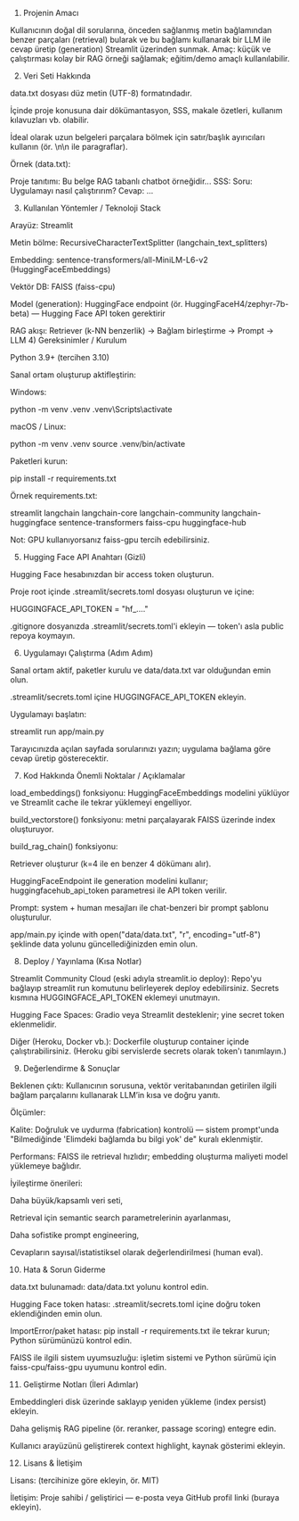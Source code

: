 1) Projenin Amacı

Kullanıcının doğal dil sorularına, önceden sağlanmış metin bağlamından benzer parçaları (retrieval) bularak ve bu bağlamı kullanarak bir LLM ile cevap üretip (generation) Streamlit üzerinden sunmak. Amaç: küçük ve çalıştırması kolay bir RAG örneği sağlamak; eğitim/demo amaçlı kullanılabilir.

2) Veri Seti Hakkında

data.txt dosyası düz metin (UTF-8) formatındadır.

İçinde proje konusuna dair dökümantasyon, SSS, makale özetleri, kullanım kılavuzları vb. olabilir.

İdeal olarak uzun belgeleri parçalara bölmek için satır/başlık ayırıcıları kullanın (ör. \n\n ile paragraflar).

Örnek (data.txt):

Proje tanıtımı: Bu belge RAG tabanlı chatbot örneğidir...
SSS:
Soru: Uygulamayı nasıl çalıştırırım?
Cevap: ...


3) Kullanılan Yöntemler / Teknoloji Stack

Arayüz: Streamlit

Metin bölme: RecursiveCharacterTextSplitter (langchain_text_splitters)

Embedding: sentence-transformers/all-MiniLM-L6-v2 (HuggingFaceEmbeddings)

Vektör DB: FAISS (faiss-cpu)

Model (generation): HuggingFace endpoint (ör. HuggingFaceH4/zephyr-7b-beta) — Hugging Face API token gerektirir

RAG akışı: Retriever (k-NN benzerlik) → Bağlam birleştirme → Prompt → LLM
4) Gereksinimler / Kurulum

Python 3.9+ (tercihen 3.10)

Sanal ortam oluşturup aktifleştirin:

Windows:

python -m venv .venv
.venv\Scripts\activate


macOS / Linux:

python -m venv .venv
source .venv/bin/activate


Paketleri kurun:

pip install -r requirements.txt


Örnek requirements.txt:

streamlit
langchain
langchain-core
langchain-community
langchain-huggingface
sentence-transformers
faiss-cpu
huggingface-hub


Not: GPU kullanıyorsanız faiss-gpu tercih edebilirsiniz.

5) Hugging Face API Anahtarı (Gizli)

Hugging Face hesabınızdan bir access token oluşturun.

Proje root içinde .streamlit/secrets.toml dosyası oluşturun ve içine:

HUGGINGFACE_API_TOKEN = "hf_...."


.gitignore dosyanızda .streamlit/secrets.toml'i ekleyin — token'ı asla public repoya koymayın.

6) Uygulamayı Çalıştırma (Adım Adım)

Sanal ortam aktif, paketler kurulu ve data/data.txt var olduğundan emin olun.

.streamlit/secrets.toml içine HUGGINGFACE_API_TOKEN ekleyin.

Uygulamayı başlatın:

streamlit run app/main.py


Tarayıcınızda açılan sayfada sorularınızı yazın; uygulama bağlama göre cevap üretip gösterecektir.

7) Kod Hakkında Önemli Noktalar / Açıklamalar

load_embeddings() fonksiyonu: HuggingFaceEmbeddings modelini yüklüyor ve Streamlit cache ile tekrar yüklemeyi engelliyor.

build_vectorstore() fonksiyonu: metni parçalayarak FAISS üzerinde index oluşturuyor.

build_rag_chain() fonksiyonu:

Retriever oluşturur (k=4 ile en benzer 4 dökümanı alır).

HuggingFaceEndpoint ile generation modelini kullanır; huggingfacehub_api_token parametresi ile API token verilir.

Prompt: system + human mesajları ile chat-benzeri bir prompt şablonu oluşturulur.

app/main.py içinde with open("data/data.txt", "r", encoding="utf-8") şeklinde data yolunu güncellediğinizden emin olun.

8) Deploy / Yayınlama (Kısa Notlar)

Streamlit Community Cloud (eski adıyla streamlit.io deploy): Repo'yu bağlayıp streamlit run komutunu belirleyerek deploy edebilirsiniz. Secrets kısmına HUGGINGFACE_API_TOKEN eklemeyi unutmayın.

Hugging Face Spaces: Gradio veya Streamlit desteklenir; yine secret token eklenmelidir.

Diğer (Heroku, Docker vb.): Dockerfile oluşturup container içinde çalıştırabilirsiniz. (Heroku gibi servislerde secrets olarak token'ı tanımlayın.)

9) Değerlendirme & Sonuçlar

Beklenen çıktı: Kullanıcının sorusuna, vektör veritabanından getirilen ilgili bağlam parçalarını kullanarak LLM’in kısa ve doğru yanıtı.

Ölçümler:

Kalite: Doğruluk ve uydurma (fabrication) kontrolü — sistem prompt'unda "Bilmediğinde 'Elimdeki bağlamda bu bilgi yok' de" kuralı eklenmiştir.

Performans: FAISS ile retrieval hızlıdır; embedding oluşturma maliyeti model yüklemeye bağlıdır.

İyileştirme önerileri:

Daha büyük/kapsamlı veri seti,

Retrieval için semantic search parametrelerinin ayarlanması,

Daha sofistike prompt engineering,

Cevapların sayısal/istatistiksel olarak değerlendirilmesi (human eval).

10) Hata & Sorun Giderme

data.txt bulunamadı: data/data.txt yolunu kontrol edin.

Hugging Face token hatası: .streamlit/secrets.toml içine doğru token eklendiğinden emin olun.

ImportError/paket hatası: pip install -r requirements.txt ile tekrar kurun; Python sürümünüzü kontrol edin.

FAISS ile ilgili sistem uyumsuzluğu: işletim sistemi ve Python sürümü için faiss-cpu/faiss-gpu uyumunu kontrol edin.

11) Geliştirme Notları (İleri Adımlar)

Embeddingleri disk üzerinde saklayıp yeniden yükleme (index persist) ekleyin.

Daha gelişmiş RAG pipeline (ör. reranker, passage scoring) entegre edin.

Kullanıcı arayüzünü geliştirerek context highlight, kaynak gösterimi ekleyin.

12) Lisans & İletişim

Lisans: (tercihinize göre ekleyin, ör. MIT)

İletişim: Proje sahibi / geliştirici — e-posta veya GitHub profil linki (buraya ekleyin).
